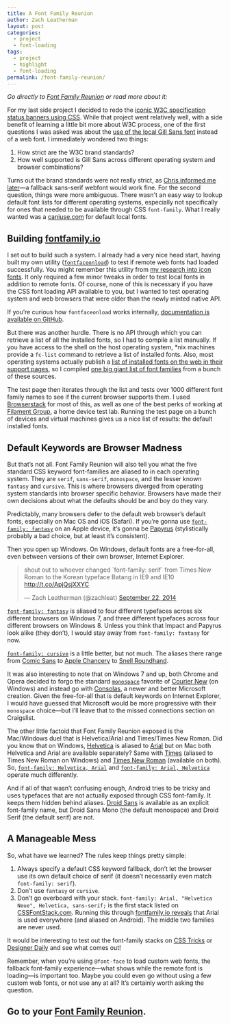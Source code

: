 ```yaml
---
title: A Font Family Reunion
author: Zach Leatherman
layout: post
categories:
  - project
  - font-loading
tags:
  - project
  - highlight
  - font-loading
permalink: /font-family-reunion/
---
```


*Go directly to [Font Family Reunion](http://fontfamily.io/) or read more about it:*

For my last side project I decided to redo the [iconic W3C specification status banners using CSS](/web/w3c-status-banners/). While that project went relatively well, with a side benefit of learning a little bit more about W3C process, one of the first questions I was asked was about the [use of the local Gill Sans font](https://twitter.com/svgeesus/status/504262420203057153) instead of a web font. I immediately wondered two things:

1. How strict are the W3C brand standards?
1. How well supported is Gill Sans across different operating system and browser combinations?

Turns out the brand standards were not really strict, as [Chris informed me later](https://twitter.com/svgeesus/status/506441366344568833)—a fallback sans-serif webfont would work fine. For the second question, things were more ambiguous. There wasn't an easy way to lookup default font lists for different operating systems, especially not specifically for ones that needed to be available through CSS `font-family`. What I really wanted was a [caniuse.com](http://caniuse.com/) for default local fonts.

## Building [fontfamily.io](http://fontfamily.io/)

I set out to build such a system. I already had a very nice head start, having built my own utility ([`fontfaceonload`](https://github.com/zachleat/fontfaceonload)) to test if remote web fonts had loaded successfully. You might remember this utility from [my research into icon fonts](https://github.com/filamentgroup/a-font-garde). It only required a few minor tweaks in order to test local fonts in addition to remote fonts. Of course, none of this is necessary if you have the CSS font loading API available to you, but I wanted to test operating system and web browsers that were older than the newly minted native API.

If you’re curious how `fontfaceonload` works internally, [documentation is available on GitHub](https://github.com/zachleat/fontfaceonload#how-it-works).

But there was another hurdle. There is no API through which you can retrieve a list of all the installed fonts, so I had to compile a list manually. If you have access to the shell on the host operating system, *nix machines provide a `fc-list` command to retrieve a list of installed fonts. Also, most operating systems actually publish a [list of installed fonts on the web in their support pages](https://github.com/zachleat/font-family-reunion/blob/master/artifacts/source-list.txt), so I compiled [one big giant list of font families](https://github.com/zachleat/font-family-reunion/blob/master/test/src/font-families.json) from a bunch of these sources.

The test page then iterates through the list and tests over 1000 different font family names to see if the current browser supports them. I used [Browserstack](browserstack.com) for most of this, as well as one of the best perks of working at [Filament Group](http://filamentgroup.com/), a home device test lab. Running the test page on a bunch of devices and virtual machines gives us a nice list of results: the default installed fonts.

## Default Keywords are Browser Madness

But that’s not all. Font Family Reunion will also tell you what the five standard CSS keyword font-families are aliased to in each operating system. They are `serif`, `sans-serif`, `monospace`, and the lesser known `fantasy` and `cursive`. This is where browsers diverged from operating system standards into browser specific behavior. Browsers have made their own decisions about what the defaults should be and boy do they vary.

Predictably, many browsers defer to the default web browser’s default fonts, especially on Mac OS and iOS (Safari). If you’re gonna use [`font-family: fantasy`](http://fontfamily.io/fantasy) on an Apple device, it’s gonna be [Papyrus](http://fontfamily.io/Papyrus) (stylistically probably a bad choice, but at least it’s consistent).

Then you open up Windows. On Windows, default fonts are a free-for-all, even between versions of their own browser, Internet Explorer.

<blockquote class="twitter-tweet" data-cards="hidden" lang="en"><p>shout out to whoever changed `font-family: serif` from Times New Roman to the Korean typeface Batang in IE9 and IE10 <a href="http://t.co/ApjQsjXXYC">http://t.co/ApjQsjXXYC</a></p>&mdash; Zach Leatherman (@zachleat) <a href="https://twitter.com/zachleat/status/514067972626087936">September 22, 2014</a></blockquote>

[`font-family: fantasy`](http://fontfamily.io/fantasy) is aliased to four different typefaces across six different browsers on Windows 7, and three different typefaces across four different browsers on Windows 8. Unless you think that Impact and Papyrus look alike (they don’t), I would stay away from `font-family: fantasy` for now.

[`font-family: cursive`](http://fontfamily.io/cursive) is a little better, but not much. The aliases there range from [Comic Sans](http://fontfamily.io/Comic_Sans_MS) to [Apple Chancery](http://fontfamily.io/Apple_Chancery) to [Snell Roundhand](http://fontfamily.io/Snell_Roundhand).

It was also interesting to note that on Windows 7 and up, both Chrome and Opera decided to forgo the standard [`monospace`](http://fontfamily.io/monospace) favorite of [Courier New](http://fontfamily.io/Courier_New) (on Windows) and instead go with [Consolas](http://fontfamily.io/Consolas), a newer and better Microsoft creation. Given the free-for-all that is default keywords on Internet Explorer, I would have guessed that Microsoft would be more progressive with their `monospace` choice—but I’ll leave that to the missed connections section on Craigslist.

The other little factoid that Font Family Reunion exposed is the Mac/Windows duel that is Helvetica/Arial and Times/Times New Roman. Did you know that on Windows, [Helvetica](http://fontfamily.io/Helvetica) is aliased to [Arial](http://fontfamily.io/Arial) but on Mac both Helvetica and Arial are available separately? Same with [Times](http://fontfamily.io/Times) (aliased to Times New Roman on Windows) and [Times New Roman](http://fontfamily.io/Times_New_Roman) (available on both). So, [`font-family: Helvetica, Arial`](http://fontfamily.io/Helvetica,Arial) and [`font-family: Arial, Helvetica`](http://fontfamily.io/Arial,Helvetica) operate much differently.

And if all of that wasn’t confusing enough, Android tries to be tricky and uses typefaces that are not actually exposed through CSS font-family. It keeps them hidden behind aliases. [Droid Sans](http://fontfamily.io/Droid_Sans) is available as an explicit font-family name, but Droid Sans Mono (the default monospace) and Droid Serif (the default serif) are not.

## A Manageable Mess

So, what have we learned? The rules keep things pretty simple:

1. Always specify a default CSS keyword fallback, don’t let the browser use its own default choice of serif (it doesn’t necessarily even match `font-family: serif`).
1. Don’t use `fantasy` or `cursive`.
1. Don’t go overboard with your stack. `font-family: Arial, "Helvetica Neue", Helvetica, sans-serif;` is the first stack listed on [CSSFontStack.com](http://cssfontstack.com/). Running this through [fontfamily.io reveals](http://fontfamily.io/Arial,Helvetica_Neue,Helvetica,sans-serif) that Arial is used everywhere (and aliased on Android). The middle two families are never used.

It would be interesting to test out the font-family stacks on [CSS Tricks](http://css-tricks.com/snippets/css/font-stacks/) or [Designer Daily](http://www.designer-daily.com/10-fonts-that-are-safe-to-use-with-css-34474) and see what comes out!

Remember, when you’re using `@font-face` to load custom web fonts, the fallback font-family experience—what shows while the remote font is loading—is important too. Maybe you could even go without using a few custom web fonts, or not use any at all? It’s certainly worth asking the question.

## Go to your [Font Family Reunion](http://fontfamily.io/).
